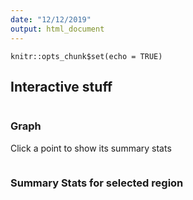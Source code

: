 ```yaml
---
date: "12/12/2019"
output: html_document
---
```


```{r setup, include=FALSE}
knitr::opts_chunk$set(echo = TRUE)
```

## Interactive stuff

<div id="chart" style="width: 400px; float: left;">
  <h3>Graph</h3>
  <p>Click a point to show its summary stats</p>
</div>

<div id="summary" style="width: 400px; float: left;">
  <h3>Summary Stats for selected region</h3>
</div>

<script src="https://d3js.org/d3.v5.js"></script>

<script>
  //TODO

  //Title
  //Axis Labels x2
  //Make circle radii in proportion to num_migrations

  CSV_SOURCE = "http://127.0.0.1:8080/summary.csv";
  OPACITY_LEVEL = 0.7;
  DOTRADIUS = 4.5;

  d3.select("#chart").append("form").attr("id", "selection");
  
  d3.select("form").append("input")
    .attr("type", "radio")
    .attr("id", "terrainradio")
    .attr("name", "mode");

  d3.select("form").append("label")
    .attr("for", "terrainradio")
    .text(" Terrain Rendering ");

  d3.select("form").append("input")
    .attr("type", "radio")
    .attr("id", "watercolorradio")
    .attr("name", "mode");

  d3.select("form").append("label")
    .attr("for", "watercolorradio")
    .text(" Watercolor rendering ");

  var bottomLat = 41.810;
  var topLat = 43.285;
  var leftLong = 19.995;
  var rightLong = 21.797;

  var w = 450;
  var h = 450;

  //I adjusted these carefully to make sure the axes 'snug-ly' wrap around the map image
  var margin = {top: 41, right: 59, bottom: 41, left: 59};
  var innerWidth = w - margin.left - margin.right;
  var innerHeight = h - margin.top - margin.bottom;

  d3.select("#chart").attr("style", `width: ${w}px; float: left;`)

  //Create SVG
  var svg = d3.select("#chart")
    .append("svg")
      .attr("width", w)
      .attr("height", h);

  var terrainimage = svg
    .append("image")
      .attr("id", "terrainimage")
      .attr("width", innerWidth)
      .attr("xlink:href", "terrain.jpeg")
      .attr("height", innerHeight)
      .attr("x", margin.left)
      .attr("y", margin.top);

  var watercolorimage = svg
    .append("image")
      .attr("id", "watercolorimage")
      .attr("width", innerWidth)
      .attr("xlink:href", "watercolor.jpeg")
      .attr("height", innerHeight)
      .attr("x", margin.left)
      .attr("y", margin.top);

  d3.select("#terrainradio").on("click", function(){
    d3.select("#terrainimage").attr("opacity", OPACITY_LEVEL);
    d3.select("#watercolorimage").attr("opacity", 0);
  })

  d3.select("#watercolorradio").on("click", function(){
    d3.select("#terrainimage").attr("opacity", 0);
    d3.select("#watercolorimage").attr("opacity", OPACITY_LEVEL);
  })

  var xScale = d3.scaleLinear()
    .domain([leftLong, rightLong])
    .range([0, innerWidth]);

  var yScale = d3.scaleLinear()
    .domain([bottomLat, topLat])
    .range([innerHeight, 0]); //Inverting it since y starts at top

  var xAxis = d3.axisBottom(xScale);
  var yAxis = d3.axisLeft(yScale);

  svg.append("g")
   .attr("class", "yAxis")
   .attr("transform", `translate(${margin.left},${margin.top})`)
   .call(yAxis);

  svg.append("g")
   .attr("class", "xAxis")
   .attr("transform", `translate(${margin.left},${h-margin.bottom})`)
   .call(xAxis);

  seconddiv = d3.select("#summary");
  seconddiv.append("p").text("Municipality ID: ")
    .attr("id", "mcode")
  seconddiv.append("p").text("Total Migrations: ")
    .attr("id", "migrations");
  seconddiv.append("p").text("Total Killings: ")
    .attr("id", "killings");
  seconddiv.append("p").text("NATO Airstrikes: ")
    .attr("id", "nato");
  seconddiv.append("p").text("Reports of KLA causalties: ")
    .attr("id", "kla");

  function updateStats(id, summary){
    d3.select("#mcode").text("Municipality ID: " + id);
    d3.select("#migrations").text("Total Migrations: " + summary.migrations);
    d3.select("#killings").text("Total Killings: " + summary.killings);
    d3.select("#nato").text("NATO Airstrikes: " + summary.nato_airstrikes);
    d3.select("#kla").text("Reports of KLA causalties: " + summary.kla);
  }

  //DATA
  d3.csv(CSV_SOURCE, function(d) {
    return {
      mcode : d["mcode"],
      killings : +d["total_killings"],
      migrations : +d["total_migrations"],
      nato_airstrikes : +d["nato_airstrikes"],
      kla : +d["num_kla_events"],
      lat : +d["mean_latitude"],
      long : +d["mean_longitude"]
    };
  }).then(function(data){
    var summary = {};
    for (i = 0; i < data.length; i++){
      //Add points for each data
      row = data[i];
      if (!isNaN(row.long) && !isNaN(row.lat)){
        d3.select("svg").append("circle")
          .attr("cx", xScale(row.long))
          .attr("cy", yScale(row.lat))
          .attr("r", DOTRADIUS)
          .attr("id", row.mcode);
        summary[row.mcode] = {
          killings: row.killings,
          migrations : row.migrations,
          nato_airstrikes : row.nato_airstrikes,
          kla : row.kla
        };
      }
    }
    //Add event listeners
    d3.selectAll("circle").on("click", function(){
      d3.selectAll("circle").attr("fill","black");
      d3.selectAll("circle").attr("r",DOTRADIUS);
      var circle = d3.select(this);
      circle.attr("fill", "#BF3EFF");
      oldR = circle.attr("r");
      circle.transition().duration(350).attr("r", oldR*1.75);
      var id = circle.attr("id");
      updateStats(id, summary[id]);
    })
  }).catch(function(error){
    console.log("ERROR");
    console.log(error);
  });

  document.getElementById("terrainradio").click();

</script>
